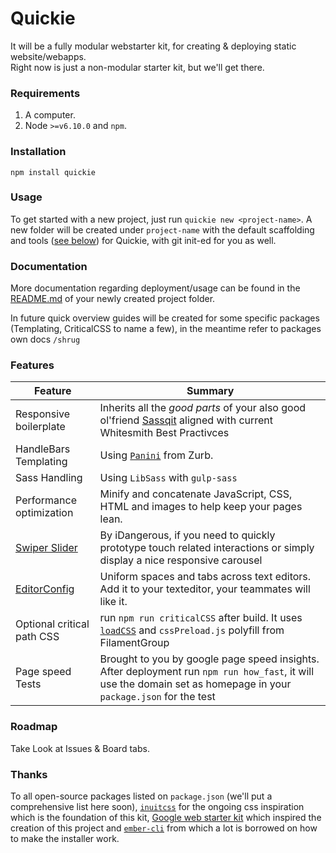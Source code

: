 # Quickie
It will be a fully modular webstarter kit, for creating & deploying static website/webapps.  
Right now is just a non-modular starter kit, but we'll get there.


### Requirements
1. A computer.
1. Node `>=v6.10.0` and `npm`.

### Installation
```
npm install quickie
```

### Usage
To get started with a new project, just run `quickie new <project-name>`. A new folder will be created under `project-name` with the default scaffolding and tools ([see below](#features)) for Quickie, with git init-ed for you as well.

### Documentation
More documentation regarding deployment/usage can be found in the [README.md](blueprints/default/files/README.md) of your newly created project folder.

In future quick overview guides will be created for some specific packages (Templating, CriticalCSS to name a few), in the meantime refer to packages own docs `/shrug`

### Features

| Feature                                      | Summary                                                                                                                                                              |
|----------------------------------------------|----------------------------------------------------------------------------------------------------------------------------------------------------------------------|
| Responsive boilerplate                       | Inherits all the *good parts* of your also good ol'friend [Sassqit](https://github.com/whitesmith/sassqit) aligned with current Whitesmith Best Practivces |
| HandleBars Templating                        | Using [`Panini`](https://github.com/zurb/panini) from Zurb.|
| Sass Handling                                | Using `LibSass` with `gulp-sass`|
| Performance optimization                     | Minify and concatenate JavaScript, CSS, HTML and images to help keep your pages lean. |
| [Swiper Slider](http://idangero.us/swiper/)  | By iDangerous, if you need to quickly prototype touch related interactions or simply display a nice responsive carousel |
| [EditorConfig](http://editorconfig.org/)     | Uniform spaces and tabs across text editors. Add it to your texteditor, your teammates will like it.|
| Optional critical path CSS                   | run `npm run criticalCSS` after build. It uses [`loadCSS`](https://github.com/filamentgroup/loadCSS) and `cssPreload.js` polyfill from FilamentGroup |
| Page speed Tests                             | Brought to you by google page speed insights. After deployment run `npm run how_fast`, it will use the domain set as homepage in your `package.json` for the test |


### Roadmap
Take Look at Issues & Board tabs.

### Thanks
To all open-source packages listed on `package.json` (we'll put a comprehensive list here soon), [`inuitcss`](https://github.com/inuitcss/inuitcss) for the ongoing css inspiration which is the foundation of this kit, [Google web starter kit](https://github.com/google/web-starter-kit) which inspired the creation of this project and [`ember-cli`](https://github.com/ember-cli/ember-cli) from which a lot is borrowed on how to make the installer work.
